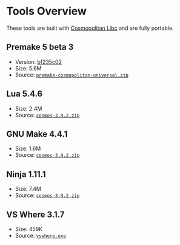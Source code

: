 # Tools Overview

These tools are built with [Cosmopolitan Libc](https://justine.lol/cosmopolitan/index.html) and are fully portable.

## Premake 5 beta 3

- Version: [bf235c02](https://github.com/premake/premake-core/commit/bf235c02d0c86ae92b04e14d2c2a55f8c9b6d6cb)
- Size: 5.6M
- Source: [`premake-cosmopolitan-universal.zip`](https://github.com/premake/premake-core/actions/runs/11246923148)

## Lua 5.4.6

- Size: 2.4M
- Source: [`cosmos-3.9.2.zip`](https://justine.lol/cosmopolitan/cosmos-3.9.2.zip)

## GNU Make 4.4.1

- Size: 1.6M
- Source: [`cosmos-3.9.2.zip`](https://justine.lol/cosmopolitan/cosmos-3.9.2.zip)

## Ninja 1.11.1

- Size: 7.4M
- Source: [`cosmos-3.9.2.zip`](https://justine.lol/cosmopolitan/cosmos-3.9.2.zip)

## VS Where 3.1.7

- Size: 459K
- Source: [`vswhere.exe`](https://github.com/Microsoft/vswhere/releases/tag/3.1.7)
